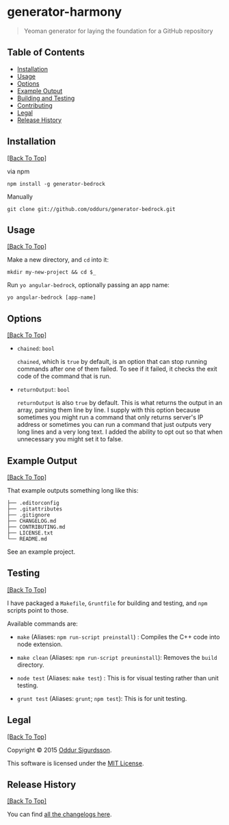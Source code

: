 # generator-harmony

> Yeoman generator for laying the foundation for a GitHub repository

## Table of Contents

* [Installation](#installation)
* [Usage](#usage)
* [Options](#options)
* [Example Output](#example-output)
* [Building and Testing](#testing)
* [Contributing](#contributing)
* [Legal](#legal)
* [Release History](#release-history)

## Installation
[[Back To Top]](#table-of-contents)

via npm
```shell
npm install -g generator-bedrock
```

Manually
```shell
git clone git://github.com/oddurs/generator-bedrock.git
```

## Usage
[[Back To Top]](#table-of-contents)

Make a new directory, and `cd` into it:
```
mkdir my-new-project && cd $_
```

Run `yo angular-bedrock`, optionally passing an app name:
```
yo angular-bedrock [app-name]
```

## Options
[[Back To Top]](#table-of-contents)

- `chained`: `bool`

  `chained`, which is `true` by default, is an option that can stop running commands after one of them failed. To see if it failed, it checks the exit code of the command that is run.

- `returnOutput`: `bool`

  `returnOutput` is also `true` by default. This is what returns the output in an array, parsing them line by line. I supply with this option because sometimes you might run a command that only returns server's IP address or sometimes you can run a command that just outputs very long lines and a very long text. I added the ability to opt out so that when unnecessary you might set it to false.


## Example Output
[[Back To Top]](#table-of-contents)

That example outputs something long like this:

```
├── .editorconfig
├── .gitattributes
├── .gitignore
├── CHANGELOG.md
├── CONTRIBUTING.md
├── LICENSE.txt
└── README.md
```

See an example project.


## Testing
[[Back To Top]](#table-of-contents)

I have packaged a `Makefile`, `Gruntfile` for building and testing, and `npm` scripts point to those.

Available commands are:

- `make` (Aliases: `npm run-script preinstall`) : 
  Compiles the C++ code into node extension.

- `make clean` (Aliases: `npm run-script preuninstall`):
  Removes the `build` directory.

- `node test` (Aliases: `make test`) : 
  This is for visual testing rather than unit testing. 

- `grunt test`  (Aliases: `grunt`; `npm test`): 
  This is for unit testing. 

## Legal
[[Back To Top]](#table-of-contents)

Copyright © 2015 [Oddur Sigurdsson](oddurs@gmail.com).

This software is licensed under the [MIT License](/LICENSE.txt).

## Release History
[[Back To Top]](#table-of-contents)

You can find [all the changelogs here](/CHANGELOGS.md).
